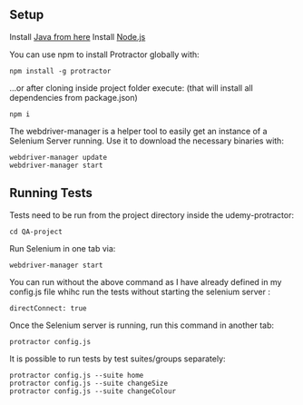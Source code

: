 Setup
-----
Install [Java from here](http://www.oracle.com/technetwork/java/javase/downloads/index.html)
Install [Node.js](http://nodejs.org/)

You can use npm to install Protractor globally with:
```
npm install -g protractor
```

...or after cloning inside project folder execute: (that will install all dependencies from package.json)
```
npm i
```

The webdriver-manager is a helper tool to easily get an instance of a Selenium Server running. Use it to download the necessary binaries with:
```
webdriver-manager update
webdriver-manager start
```
Running Tests
-------------
Tests need to be run from the project directory inside the udemy-protractor:
```
cd QA-project
```
Run Selenium in one tab via:
```
webdriver-manager start
```
You can run without the above command as I have already defined in my config.js file whihc run the tests without starting the selenium server :

```
directConnect: true
```

Once the Selenium server is running, run this command in another tab:
```
protractor config.js
```

It is possible to run tests by test suites/groups separately:

```
protractor config.js --suite home
protractor config.js --suite changeSize
protractor config.js --suite changeColour
```